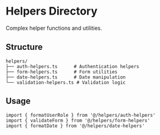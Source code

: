 # Helpers Directory

Complex helper functions and utilities.

## Structure

```
helpers/
├── auth-helpers.ts      # Authentication helpers
├── form-helpers.ts      # Form utilities
├── date-helpers.ts      # Date manipulation
└── validation-helpers.ts # Validation logic
```

## Usage

```tsx
import { formatUserRole } from '@/helpers/auth-helpers'
import { validateForm } from '@/helpers/form-helpers'
import { formatDate } from '@/helpers/date-helpers'
```
